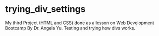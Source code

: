 # trying_div_settings
My third Project (HTML and CSS) done as a lesson on Web Development Bootcamp By Dr. Angela Yu. Testing and trying how divs works.
